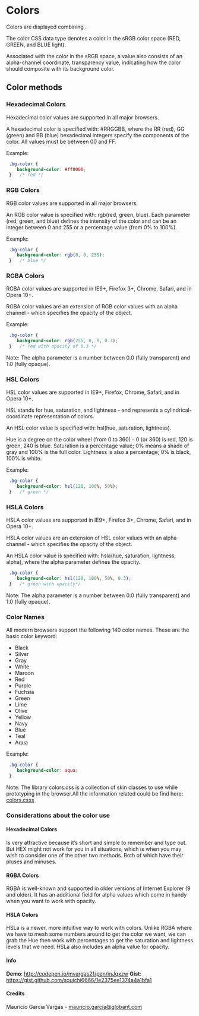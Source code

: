 # Colors

Colors are displayed combining .

The color CSS data type denotes a color in the sRGB color space (RED, GREEN, and BLUE light).

Associated with the color in the sRGB space, a value also consists of an alpha-channel coordinate, transparency value, indicating how the color should composite with its background color.


## Color methods

### Hexadecimal Colors

Hexadecimal color values are supported in all major browsers.

A hexadecimal color is specified with: #RRGGBB, where the RR (red), GG (green) and BB (blue) hexadecimal integers specify the components of the color. All values must be between 00 and FF.

Example:

```css
 .bg-color {
 	background-color: #ff0000;
 }   /* red */

```
### RGB Colors

RGB color values are supported in all major browsers.

An RGB color value is specified with: rgb(red, green, blue). Each parameter (red, green, and blue) defines the intensity of the color and can be an integer between 0 and 255 or a percentage value (from 0% to 100%).

Example:

```css
 .bg-color {
 	background-color: rgb(0, 0, 255);
 }   /* blue */

```


### RGBA Colors

RGBA color values are supported in IE9+, Firefox 3+, Chrome, Safari, and in Opera 10+.

RGBA color values are an extension of RGB color values with an alpha channel - which specifies the opacity of the object.

Example:

```css
 .bg-color {
 	background-color: rgb(255, 0, 0, 0.3);
 }   /* red with opacity of 0.3 */

```
Note: The alpha parameter is a number between 0.0 (fully transparent) and 1.0 (fully opaque).


### HSL Colors

HSL color values are supported in IE9+, Firefox, Chrome, Safari, and in Opera 10+.

HSL stands for hue, saturation, and lightness - and represents a cylindrical-coordinate representation of colors.

An HSL color value is specified with: hsl(hue, saturation, lightness).

Hue is a degree on the color wheel (from 0 to 360) - 0 (or 360) is red, 120 is green, 240 is blue. Saturation is a percentage value; 0% means a shade of gray and 100% is the full color. Lightness is also a percentage; 0% is black, 100% is white.

Example:

```css
 .bg-color {
 	background-color: hsl(120, 100%, 50%);
 }   /* green */

```

### HSLA Colors

HSLA color values are supported in IE9+, Firefox 3+, Chrome, Safari, and in Opera 10+.

HSLA color values are an extension of HSL color values with an alpha channel - which specifies the opacity of the object.

An HSLA color value is specified with: hsla(hue, saturation, lightness, alpha), where the alpha parameter defines the opacity.

```css
 .bg-color {
 	background-color: hsl(120, 100%, 50%, 0.3);
 }   /* green with opacity*/

```
Note: The alpha parameter is a number between 0.0 (fully transparent) and 1.0 (fully opaque).

### Color Names

All modern browsers support the following 140 color names. These are the basic color keyword:

- Black	
- Silver	
- Gray	
- White	
- Maroon	
- Red	
- Purple	
- Fuchsia	
- Green	
- Lime	
- Olive	
- Yellow	
- Navy	
- Blue	
- Teal	
- Aqua

Example:

```css
 .bg-color {
 	background-color: aqua;
 } 

```
Note: The library colors.css is a collection of skin classes to use while prototyping in the browser.All the information related could be find here:
[colors.csss](http://clrs.cc/)

### Considerations about the color use

#### Hexadecimal Colors 

Is very attractive because it’s short and simple to remember and type out. But HEX might not work for you in all situations, which is when you may wish to consider one of the other two methods. Both of which have their pluses and minuses.

#### RGBA Colors 

RGBA is well-known and supported in older versions of Internet Explorer (9 and older). It has an additional field for alpha values which come in handy when you want to work with opacity.

#### HSLA Colors 

HSLa is a newer, more intuitive way to work with colors. Unlike RGBA where we have to mesh some numbers around to get the color we want, we can grab the Hue then work with percentages to get the saturation and lightness levels that we need. HSLa also includes an alpha value for opacity.

#### Info

__Demo__: http://codepen.io/mvargas21/pen/mJqxzw
__Gist__: https://gist.github.com/souichi6666/1e2375ee1374a4a1bfa1

#### Credits

Mauricio Garcia Vargas - <mauricio.garcia@globant.com> 
